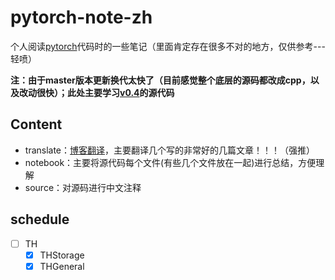 # pytorch-note-zh
个人阅读[pytorch](https://github.com/pytorch/pytorch)代码时的一些笔记（里面肯定存在很多不对的地方，仅供参考---轻喷）

**注：由于master版本更新换代太快了（目前感觉整个底层的源码都改成cpp，以及改动很快）；此处主要学习[v0.4](https://github.com/pytorch/pytorch/releases)的源代码**

## Content

- translate：[博客翻译](translate/README.md)，主要翻译几个写的非常好的几篇文章！！！（强推）
- notebook：主要将源代码每个文件(有些几个文件放在一起)进行总结，方便理解
- source：对源码进行中文注释


## schedule

- [ ] TH
  - [x] THStorage
  - [x] THGeneral
